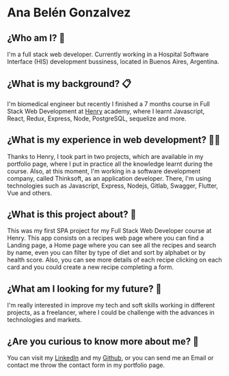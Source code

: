 # Ana Belén Gonzalvez 

## ¿Who am I? 👀

 I'm a full stack web developer. Currently working in a Hospital Software Interface (HIS) development bussiness, located in Buenos Aires, Argentina. 

## ¿What is my background? 📋

I'm biomedical engineer but recently I finished a 7 months course in Full Stack Web Development at [Henry](https://www.soyhenry.com/) academy, where I learnt Javascript, React, Redux, Express, Node, PostgreSQL, sequelize and more.

## ¿What is my experience in web development? 👩‍💻

Thanks to Henry, I took part in two projects, which are available in my portfolio page, where I put in practice all the knowledge learnt during the course. 
Also, at this moment, I'm working in a software development company, called Thinksoft, as an application developer. There, I'm using technologies such as Javascript, Express, Nodejs, Gitlab, Swagger, Flutter, Vue and others.

## ¿What is this project about? 🤔

This was my first SPA project for my Full Stack Web Developer course at Henry. This app consists on a recipes web page where you can find a Landing page, a Home page where you can see all the recipes and search by name, even you can filter by type of diet and sort by alphabet or by health score. Also, you can see more details of each recipe clicking on each card and you could create a new recipe completing a form.

## ¿What am I looking for my future? 🔮

I'm really interested in improve my tech and soft skills working in different projects, as a freelancer, where I could be challenge with the advances in technologies and markets.

## ¿Are you curious to know more about me? 🧐

You can visit my [LinkedIn](https://www.linkedin.com/in/anabel%C3%A9ngonzalvez/) and my [Github](https://github.com/AnaGonzalvez), or you can send me an Email or contact me throw the contact form in my portfolio page.